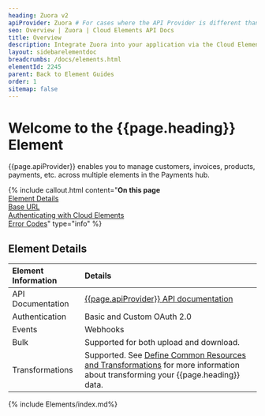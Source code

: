 ```yaml
---
heading: Zuora v2
apiProvider: Zuora # For cases where the API Provider is different than the element name. e;g;, ServiceNow vs. ServiceNow Oauth
seo: Overview | Zuora | Cloud Elements API Docs
title: Overview
description: Integrate Zuora into your application via the Cloud Elements APIs.
layout: sidebarelementdoc
breadcrumbs: /docs/elements.html
elementId: 2245
parent: Back to Element Guides
order: 1
sitemap: false
---
```


# Welcome to the {{page.heading}} Element

{{page.apiProvider}} enables you to manage customers, invoices, products, payments, etc. across multiple elements in the Payments hub.

{% include callout.html content="<strong>On this page</strong></br><a href=#element-details>Element Details</a></br><a href=#base-url>Base URL</a></br><a href=#authenticating-with-cloud-elements>Authenticating with Cloud Elements</a></br><a href=#error-codes>Error Codes</a>" type="info" %}

## Element Details

| Element Information | Details     |
| :------------- | :------------- |
| API Documentation | [{{page.apiProvider}} API documentation](https://www.zuora.com/developer/api-reference/#) |
| Authentication | Basic and Custom OAuth 2.0  |
| Events | Webhooks |
| Bulk | Supported for both upload and download. |
| Transformations | Supported. See [Define Common Resources and Transformations](/docs/guides/common-resources/index.html) for more information about transforming your {{page.heading}} data.|

{% include Elements/index.md%}
